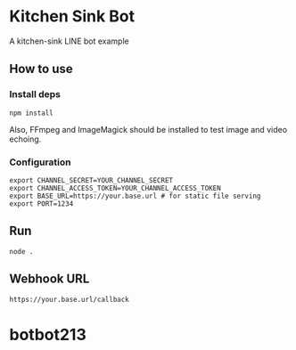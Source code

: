 # Kitchen Sink Bot

A kitchen-sink LINE bot example

## How to use

### Install deps

``` shell
npm install
```

Also, FFmpeg and ImageMagick should be installed to test image and video
echoing.

### Configuration

``` shell
export CHANNEL_SECRET=YOUR_CHANNEL_SECRET
export CHANNEL_ACCESS_TOKEN=YOUR_CHANNEL_ACCESS_TOKEN
export BASE_URL=https://your.base.url # for static file serving
export PORT=1234
```

## Run

``` shell
node .
```

## Webhook URL

```
https://your.base.url/callback
```
# botbot213

